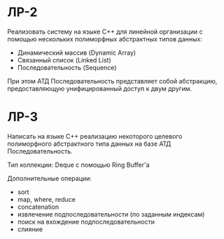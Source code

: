 # ЛР-2
Реализовать систему на языке C++ для линейной организации с помощью нескольких полиморфных абстрактных типов данных:
  + Динамический массив (Dynamic Array)
  + Связанный список (Linked List)
  + Последовательность (Sequence)

При этом АТД Последовательность представляет собой абстракцию, предоставляющую унифицированный доступ к двум другим.

# ЛР-3
Написать на языке C++ реализацию некоторого целевого полиморфного абстрактного типа данных на базе АТД Последовательность.

Тип коллекции: Deque с помощью Ring Buffer'а

Дополнительные операции:
  + sort
  + map, where, reduce
  + concatenation
  + извлечение подпоследовательности (по заданным индексам)
  + поиск на вхождение подпоследовательности
  + слияние
